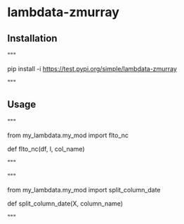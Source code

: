# lambdata-zmurray

## Installation

"""

pip install -i https://test.pypi.org/simple/lambdata-zmurray

"""


## Usage

"""

from my_lambdata.my_mod import flto_nc

def flto_nc(df, l, col_name)

"""

"""

from my_lambdata.my_mod import split_column_date

def split_column_date(X, column_name)

"""